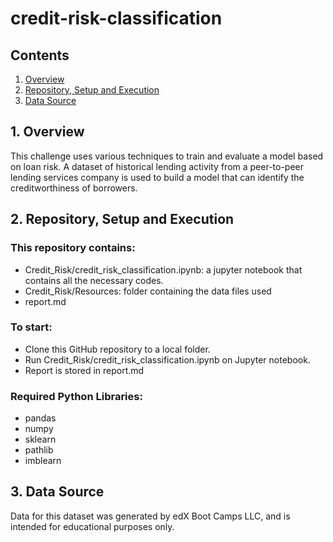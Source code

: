 # credit-risk-classification

## Contents
1. [Overview](#1-overview)
2. [Repository, Setup and Execution](#2-repository-setup-and-execution)
3. [Data Source](#3-data-source)

## 1. Overview

This challenge uses various techniques to train and evaluate a model based on loan risk. A dataset of historical lending activity from a peer-to-peer lending services company is used to build a model that can identify the creditworthiness of borrowers.


## 2. Repository, Setup and Execution

### This repository contains:
- Credit_Risk/credit_risk_classification.ipynb: a jupyter notebook that contains all the necessary codes.
- Credit_Risk/Resources: folder containing the data files used
- report.md

### To start: 
- Clone this GitHub repository to a local folder.
- Run Credit_Risk/credit_risk_classification.ipynb on Jupyter notebook.
- Report is stored in report.md

### Required Python Libraries:
- pandas
- numpy
- sklearn
- pathlib
- imblearn


## 3. Data Source
Data for this dataset was generated by edX Boot Camps LLC, and is intended for educational purposes only.

